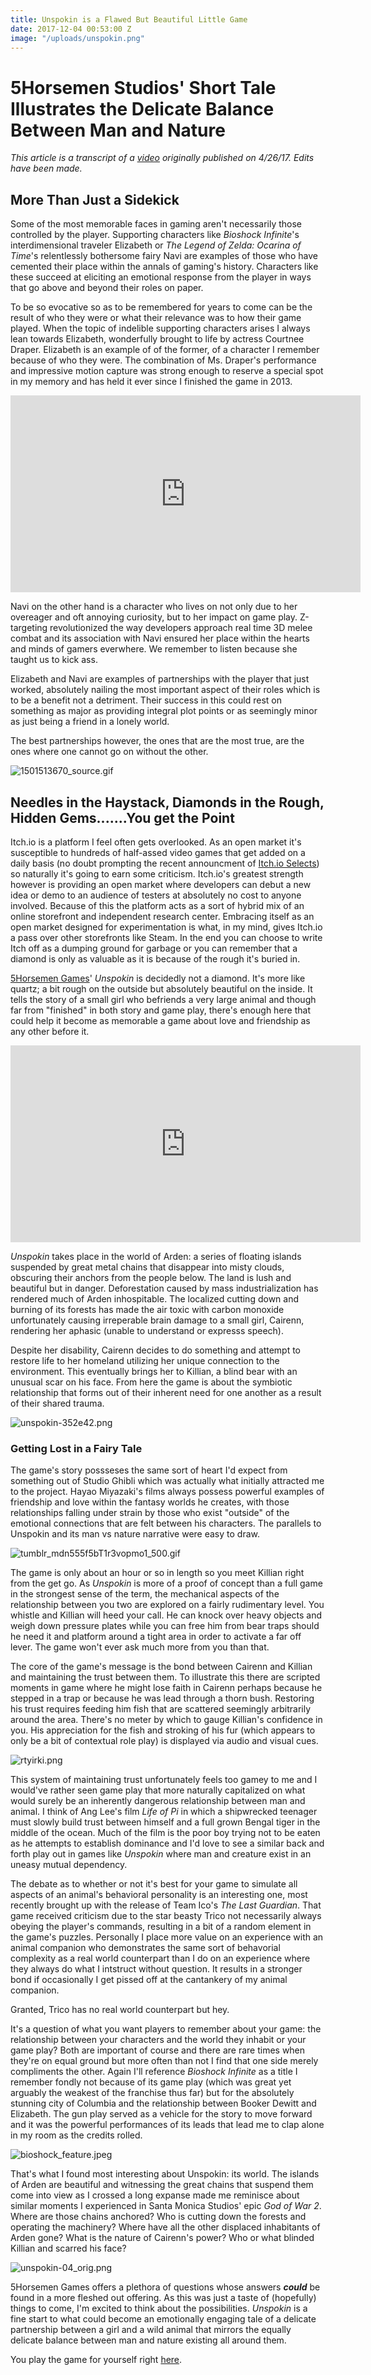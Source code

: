```yaml
---
title: Unspokin is a Flawed But Beautiful Little Game
date: 2017-12-04 00:53:00 Z
image: "/uploads/unspokin.png"
---
```


# 5Horsemen Studios' Short Tale Illustrates the Delicate Balance Between Man and Nature

*This article is a transcript of a [video](https://www.youtube.com/watch?v=I8Lrhr0U-sE) originally published on 4/26/17. Edits have been made.*

## More Than Just a Sidekick

Some of the most memorable faces in gaming aren't necessarily those controlled by the player. Supporting characters like *Bioshock Infinite*'s interdimensional traveler Elizabeth or *The Legend of Zelda: Ocarina of Time*'s relentlessly bothersome fairy Navi are examples of those who have cemented their place within the annals of gaming's history. Characters like these succeed at eliciting an emotional response from the player in ways that go above and beyond their roles on paper. 

To be so evocative so as to be remembered for years to come can be the result of who they were or what their relevance was to how their game played. When the topic of indelible supporting characters arises I always lean towards Elizabeth, wonderfully brought to life by actress Courtnee Draper. Elizabeth is an example of of the former, of a character I remember because of who they were. The combination of Ms. Draper's performance and impressive motion capture was strong enough to reserve a special spot in my memory and has held it ever since I finished the game in 2013. 

<iframe type="text/html" frameborder="0" width="560" height="315" src="https://www.youtube.com/embed/XqroDK7ZVEo?start=43" allowfullscreen></iframe>

Navi on the other hand is a character who lives on not only due to her overeager and oft annoying curiosity, but to her impact on game play. Z-targeting revolutionized the way developers approach real time 3D melee combat and its association with Navi ensured her place within the hearts and minds of gamers everwhere. We remember to listen because she taught us to kick ass. 

Elizabeth and Navi are examples of partnerships with the player that just worked, absolutely nailing the most important aspect of their roles which is to be a benefit not a detriment. Their success in this could rest on something as major as providing integral plot points or as seemingly minor as just being a friend in a lonely world. 

The best partnerships however, the ones that are the most true, are the ones where one cannot go on without the other. 

![1501513670_source.gif](/uploads/1501513670_source.gif)

## Needles in the Haystack, Diamonds in the Rough, Hidden Gems.......You get the Point

Itch.io is a platform I feel often gets overlooked. As an open market it's susceptible to hundreds of half-assed video games that get added on a daily basis (no doubt prompting the recent announcment of [Itch.io Selects](https://itch.io/blog/15563/announcing-itchio-selects-curated-bundle-of-some-of-our-favorite-games)) so naturally it's going to earn some criticism. Itch.io's greatest strength however is providing an open market where developers can debut a new idea or demo to an audience of testers at absolutely no cost to anyone involved. Because of this the platform acts as a sort of hybrid mix of an online storefront and independent research center. Embracing itself as an open market designed for experimentation is what, in my mind, gives Itch.io a pass over other storefronts like Steam. In the end you can choose to write Itch off as a dumping ground for garbage or you can remember that a diamond is only as valuable as it is because of the rough it's buried in. 

[5Horsemen Games](http://www.5horsemengames.com/)' *Unspokin* is decidedly not a diamond. It's more like quartz; a bit rough on the outside but absolutely beautiful on the inside. It tells the story of a small girl who befriends a very large animal and though far from "finished" in both story and game play, there's enough here that could help it become as memorable a game about love and friendship as any other before it. 

<iframe width="560" height="315" src="https://www.youtube.com/embed/5dvW6MBT6TI" frameborder="0" gesture="media" allow="encrypted-media" allowfullscreen></iframe>

*Unspokin* takes place in the world of Arden: a series of floating islands suspended by great metal chains that disappear into misty clouds, obscuring their anchors from the people below. The land is lush and beautiful but in danger. Deforestation caused by mass industrialization has rendered much of Arden inhospitable. The localized cutting down and burning of its forests has made the air toxic with carbon monoxide unfortunately causing irreperable brain damage to a small girl, Cairenn, rendering her aphasic (unable to understand or expresss speech). 

Despite her disability, Cairenn decides to do something and attempt to restore life to her homeland utilizing her unique connection to the environment. This eventually brings her to Killian, a blind bear with an unusual scar on his face. From here the game is about the  symbiotic relationship that forms out of their inherent need for one another as a result of their shared trauma.  

![unspokin-352e42.png](/uploads/unspokin-352e42.png)

### Getting Lost in a Fairy Tale

The game's story possseses the same sort of heart I'd expect from something out of Studio Ghibli which was actually what initially attracted me to the project. Hayao Miyazaki's films always possess powerful examples of friendship and love within the fantasy worlds he creates, with those relationships falling under strain by those who exist "outside" of the emotional connections that are felt between his characters. The parallels to Unspokin and its man vs nature narrative were easy to draw.  

![tumblr_mdn555f5bT1r3vopmo1_500.gif](/uploads/tumblr_mdn555f5bT1r3vopmo1_500.gif)

The game is only about an hour or so in length so you meet Killian right from the get go. As *Unspokin* is more of a proof of concept than a full game in the strongest sense of the term, the mechanical aspects of the relationship between you two are explored on a fairly rudimentary level. You whistle and Killian will heed your call. He can knock over heavy objects and weigh down pressure plates while you can free him from bear traps should he need it and platform around a tight area in order to activate a far off lever. The game won't ever ask much more from you than that. 

The core of the game's message is the bond between Cairenn and Killian and maintaining the trust between them. To illustrate this there are scripted moments in game where he might lose faith in Cairenn perhaps because he stepped in a trap or because he was lead through a thorn bush. Restoring his trust requires feeding him fish that are scattered seemingly arbitrarily around the area. There's no meter by which to gauge Killian's confidence in you. His appreciation for the fish and stroking of his fur (which appears to only be a bit of contextual role play) is displayed via audio and visual cues. 

![rtyirki.png](/uploads/rtyirki.png)

This system of maintaining trust unfortunately feels too gamey to me and I would've rather seen game play that more naturally capitalized on what would surely be an inherently dangerous relationship between man and animal. I think of Ang Lee's film *Life of Pi* in which a shipwrecked teenager must slowly build trust between himself and a full grown Bengal tiger in the middle of the ocean. Much of the film is the poor boy trying not to be eaten as he attempts to establish dominance and I'd love to see a similar back and forth play out in games like *Unspokin* where man and creature exist in an uneasy mutual dependency. 

The debate as to whether or not it's best for your game to simulate all aspects of an animal's behavioral personality is an interesting one, most recently brought up with the release of Team Ico's *The Last Guardian*. That game received criticism due to the star beasty Trico not necessarily always obeying the player's commands, resulting in a bit of a random element in the game's puzzles. Personally I place more value on an experience with an animal companion who demonstrates the same sort of behavorial complexity as a real world counterpart than I do on an experience where they always do what I intstruct without question. It results in a stronger bond if occasionally I get pissed off at the cantankery of my animal companion. 

Granted, Trico has no real world counterpart but hey. 

It's a question of what you want players to remember about your game: the relationship between your characters and the world they inhabit or your game play? Both are important of course and there are rare times when they're on equal ground but more often than not I find that one side merely compliments the other. Again I'll reference *Bioshock Infinite* as a title I remember fondly not because of its game play (which was great yet arguably the weakest of the franchise thus far) but for the absolutely stunning city of Columbia and the relationship between Booker Dewitt and Elizabeth. The gun play served as a vehicle for the story to move forward and it was the powerful performances of its leads that lead me to clap alone in my room as the credits rolled. 

![bioshock_feature.jpeg](/uploads/bioshock_feature.jpeg)

That's what I found most interesting about Unspokin: its world. The islands of Arden are beautiful and witnessing the great chains that suspend them come into view as I crossed a long expanse made me reminisce about similar moments I experienced in Santa Monica Studios' epic *God of War 2*. Where are those chains anchored? Who is cutting down the forests and operating the machinery? Where have all the other displaced inhabitants of Arden gone? What is the nature of Cairenn's power? Who or what blinded Killian and scarred his face? 

![unspokin-04_orig.png](/uploads/unspokin-04_orig.png)

5Horsemen Games offers a plethora of questions whose answers ***could*** be found in a more fleshed out offering. As this was just a taste of (hopefully) things to come, I'm excited to think about the possibilities. *Unspokin* is a fine start to what could become an emotionally engaging tale of a delicate partnership between a girl and a wild animal that mirrors the equally delicate balance between man and nature existing all around them. 

You play the game for yourself right [here](https://5horsemengames.itch.io/unspokin). 









